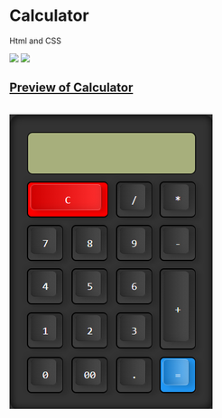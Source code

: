 # Calculator
Html and CSS 

<img src="https://img.icons8.com/color/48/000000/html-5.png"/> <img src="https://img.icons8.com/color/48/000000/css3.png"/>

<h2><b><u>Preview of Calculator</b></u></h2><br>
<img src="./Img/CalC.png">
